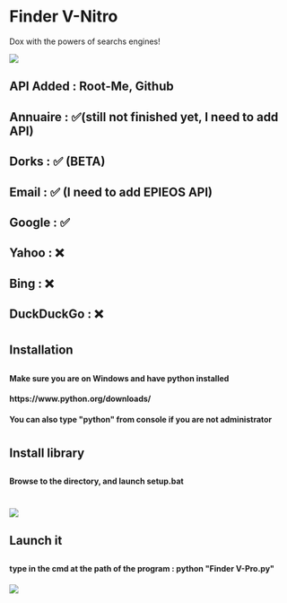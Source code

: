 # Finder V-Nitro
Dox with the powers of searchs engines!


<img src="https://cdn.discordapp.com/attachments/971040198945280000/973722698679201863/unknown.png"> </img>


<h2> API Added : Root-Me, Github <h2>
<h2> Annuaire : ✅(still not finished yet, I need to add API) </h2>
<h2> Dorks : ✅ (BETA)</h2>
<h2> Email : ✅ (I need to add EPIEOS API)</h2>
<h2> Google : ✅ </h2>
<h2> Yahoo : ❌ </h2>
<h2> Bing : ❌ </h2>
<h2> DuckDuckGo : ❌ </h2>

<h1> <h1>
<h2> Installation <h2>
  
<h4> Make sure you are on Windows and have python installed <h4>
  <h4> https://www.python.org/downloads/ <h4>
  <h4> You can also type "python" from console if you are not administrator <h4>
 <h1> <h1>
 <h2> Install library <h2>

 <h4> Browse to the directory, and launch setup.bat <h4>
<h1> <h1>
<img src="https://cdn.discordapp.com/attachments/971040198945280000/973723397819338872/unknown.png"> </img>
<h2> Launch it <h2>
  
  <h4> type in the cmd at the path of the program : python "Finder V-Pro.py"  <h4>
<img src="https://cdn.discordapp.com/attachments/971040198945280000/973723001143033866/unknown.png"> </img>

